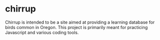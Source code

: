 # chirrup
Chirrup is intended to be a site aimed at providing a learning database for birds common in Oregon. This project is primarily  meant for practicing Javascript and various coding tools.
